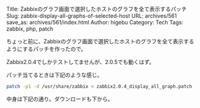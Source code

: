 Title: Zabbixのグラフ画面で選択したホストのグラフを全て表示するパッチ
Slug: zabbix-display-all-graphs-of-selected-host
URL: archives/561
save_as: archives/561/index.html
Author: higebu
Category: Tech
Tags: zabbix, php, patch

ちょっと前に、Zabbixのグラフ画面で選択したホストのグラフを全て表示するようにするパッチを作ったので。

Zabbix2.0.4でしかテストしてませんが、2.0.5でも動くはず。

パッチ当てるときは下記のような感じ。

``` bash
patch -p1 -d /usr/share/zabbix < zabbix2.0.4_display_all_graph.patch
```

中身は下記の通り。ダウンロードも下から。

<script src="https://gist.github.com/higebu/4591912.js"></script>
